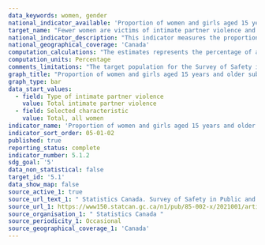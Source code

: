 ```yaml
---
data_keywords: women, gender
national_indicator_available: 'Proportion of women and girls aged 15 years and older subjected to physical, sexual or psychological violence by a current or former intimate partner in the last 12 months'
target_name: "Fewer women are victims of intimate partner violence and sexual assault "
national_indicator_description: "This indicator measures the proportion of women and girls aged 15 years and older subjected to intimate partner violence in the last 12 months. Intimate partner violence (IPV) encompasses a broad range of behaviours, ranging from emotional and financial abuse to physical and sexual assault."
national_geographical_coverage: 'Canada'
computation_calculations: "The estimates represents the percentage of all respondents, excluding those who reported that they have never been in an intimate partner relationship and those who stated that they had not had contact with any current or former intimate partner in the past 12 months."
computation_units: Percentage
comments_limitations: "The target population for the Survey of Safety in Public and Private Spaces is the Canadian population aged 15 and older, living in the provinces and territories. Canadians residing in institutions are not included. This means that the survey results may not reflect the experiences of intimate partner violence among those living in shelters, institutions, or other collective dwellings."
graph_title: "Proportion of women and girls aged 15 years and older subjected to physical, sexual or psychological violence by a current or former intimate partner in the last 12 months"
graph_type: bar
data_start_values:
  - field: Type of intimate partner violence
    value: Total intimate partner violence
  - field: Selected characteristic
    value: Total, all women
indicator_name: 'Proportion of women and girls aged 15 years and older subjected to physical, sexual or psychological violence by a current or former intimate partner in the last 12 months'
indicator_sort_order: 05-01-02
published: true
reporting_status: complete
indicator_number: 5.1.2
sdg_goal: '5'
data_non_statistical: false
target_id: '5.1'
data_show_map: false
source_active_1: true
source_url_text_1: " Statistics Canada. Survey of Safety in Public and Private Spaces"
source_url_1: https://www150.statcan.gc.ca/n1/pub/85-002-x/2021001/article/00003/tbl/tbl01a-eng.htm
source_organisation_1: " Statistics Canada "
source_periodicity_1: Occasional
source_geographical_coverage_1: 'Canada'
---
```

